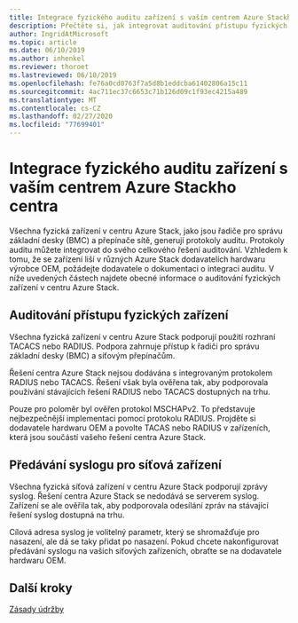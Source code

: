 ```yaml
---
title: Integrace fyzického auditu zařízení s vaším centrem Azure Stackho centra
description: Přečtěte si, jak integrovat auditování přístupu fyzických zařízení k vašemu datovému centru Azure Stack.
author: IngridAtMicrosoft
ms.topic: article
ms.date: 06/10/2019
ms.author: inhenkel
ms.reviewer: thoroet
ms.lastreviewed: 06/10/2019
ms.openlocfilehash: fe76a0cd0763f7a5d8b1eddcba61402806a15c11
ms.sourcegitcommit: 4ac711ec37c6653c71b126d09c1f93ec4215a489
ms.translationtype: MT
ms.contentlocale: cs-CZ
ms.lasthandoff: 02/27/2020
ms.locfileid: "77699401"
---
```

# <a name="integrate-physical-device-auditing-with-your-azure-stack-hub-datacenter"></a>Integrace fyzického auditu zařízení s vaším centrem Azure Stackho centra

Všechna fyzická zařízení v centru Azure Stack, jako jsou řadiče pro správu základní desky (BMC) a přepínače sítě, generují protokoly auditu. Protokoly auditu můžete integrovat do svého celkového řešení auditování. Vzhledem k tomu, že se zařízení liší v různých Azure Stack dodavatelích hardwaru výrobce OEM, požádejte dodavatele o dokumentaci o integraci auditu. V níže uvedených částech najdete obecné informace o auditování fyzických zařízení v centru Azure Stack.  

## <a name="physical-device-access-auditing"></a>Auditování přístupu fyzických zařízení

Všechna fyzická zařízení v centru Azure Stack podporují použití rozhraní TACACS nebo RADIUS. Podpora zahrnuje přístup k řadiči pro správu základní desky (BMC) a síťovým přepínačům.

Řešení centra Azure Stack nejsou dodávána s integrovaným protokolem RADIUS nebo TACACS. Řešení však byla ověřena tak, aby podporovala používání stávajících řešení RADIUS nebo TACACS dostupných na trhu.

Pouze pro poloměr byl ověřen protokol MSCHAPv2. To představuje nejbezpečnější implementaci pomocí protokolu RADIUS. Projděte si dodavatele hardwaru OEM a povolte TACAS nebo RADIUS v zařízeních, která jsou součástí vašeho řešení centra Azure Stack.

## <a name="syslog-forwarding-for-network-devices"></a>Předávání syslogu pro síťová zařízení

Všechna fyzická síťová zařízení v centru Azure Stack podporují zprávy syslog. Řešení centra Azure Stack se nedodává se serverem syslog. Zařízení se ale ověřila tak, aby podporovala odesílání zpráv na stávající řešení syslog dostupná na trhu.

Cílová adresa syslog je volitelný parametr, který se shromažďuje pro nasazení, ale dá se taky přidat po nasazení. Pokud chcete nakonfigurovat předávání syslogu na vašich síťových zařízeních, obraťte se na dodavatele hardwaru OEM.

## <a name="next-steps"></a>Další kroky

[Zásady údržby](azure-stack-servicing-policy.md)
